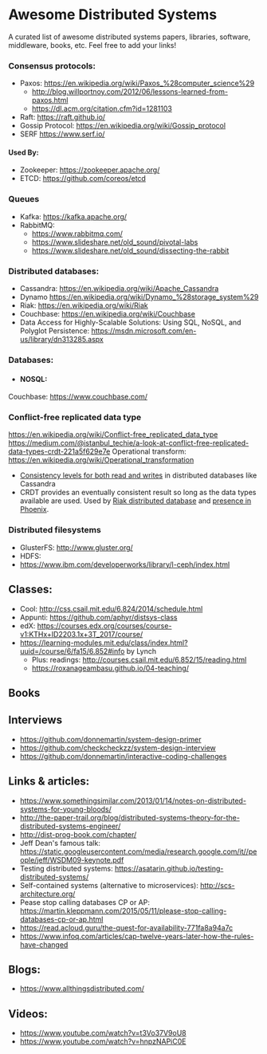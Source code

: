 # Awesome Distributed Systems
A curated list of awesome distributed systems papers, libraries, software, middleware, books, etc.
Feel free to add your links!


### Consensus protocols:
 * Paxos: https://en.wikipedia.org/wiki/Paxos_%28computer_science%29
	 * http://blog.willportnoy.com/2012/06/lessons-learned-from-paxos.html
	 *   https://dl.acm.org/citation.cfm?id=1281103
 * Raft: https://raft.github.io/
 * Gossip Protocol: https://en.wikipedia.org/wiki/Gossip_protocol
* SERF https://www.serf.io/

#### Used By:
 * Zookeeper: https://zookeeper.apache.org/
 * ETCD: https://github.com/coreos/etcd

### Queues
 * Kafka: https://kafka.apache.org/
 * RabbitMQ: 
	 *  https://www.rabbitmq.com/
	 * https://www.slideshare.net/old_sound/pivotal-labs
	 * https://www.slideshare.net/old_sound/dissecting-the-rabbit 


### Distributed databases:
 * Cassandra: https://en.wikipedia.org/wiki/Apache_Cassandra
 * Dynamo https://en.wikipedia.org/wiki/Dynamo_%28storage_system%29
 * Riak: https://en.wikipedia.org/wiki/Riak
 * Couchbase: https://en.wikipedia.org/wiki/Couchbase
 * Data Access for Highly-Scalable Solutions: Using SQL, NoSQL, and Polyglot Persistence:  https://msdn.microsoft.com/en-us/library/dn313285.aspx

### Databases:
* #### NOSQL: 
Couchbase: https://www.couchbase.com/


### Conflict-free replicated data type
https://en.wikipedia.org/wiki/Conflict-free_replicated_data_type
https://medium.com/@istanbul_techie/a-look-at-conflict-free-replicated-data-types-crdt-221a5f629e7e
Operational transform: https://en.wikipedia.org/wiki/Operational_transformation
-   [Consistency levels for both read and writes](http://docs.datastax.com/en/cassandra/2.1/cassandra/dml/dml_config_consistency_c.html)  in distributed databases like Cassandra
- CRDT provides an eventually consistent result so long as the data types available are used. Used by [Riak distributed database](http://basho.com/products/) and [presence in Phoenix](https://dockyard.com/blog/2016/03/25/what-makes-phoenix-presence-special-sneak-peek).

### Distributed filesystems
 * GlusterFS: http://www.gluster.org/
 * HDFS: 
 * https://www.ibm.com/developerworks/library/l-ceph/index.html


## Classes: 
* Cool: http://css.csail.mit.edu/6.824/2014/schedule.html
* Appunti: https://github.com/aphyr/distsys-class
 * edX: https://courses.edx.org/courses/course-v1:KTHx+ID2203.1x+3T_2017/course/
 * https://learning-modules.mit.edu/class/index.html?uuid=/course/6/fa15/6.852#info by Lynch
	 * Plus: readings: http://courses.csail.mit.edu/6.852/15/reading.html 
	 * https://roxanageambasu.github.io/04-teaching/

## Books

## Interviews
 * https://github.com/donnemartin/system-design-primer
 * https://github.com/checkcheckzz/system-design-interview
 * https://github.com/donnemartin/interactive-coding-challenges


## Links & articles:
 * https://www.somethingsimilar.com/2013/01/14/notes-on-distributed-systems-for-young-bloods/
 * http://the-paper-trail.org/blog/distributed-systems-theory-for-the-distributed-systems-engineer/
 * http://dist-prog-book.com/chapter/
 * Jeff Dean's famous talk: https://static.googleusercontent.com/media/research.google.com/it//people/jeff/WSDM09-keynote.pdf
 * Testing distributed systems: https://asatarin.github.io/testing-distributed-systems/
 * Self-contained systems (alternative to microservices): http://scs-architecture.org/
 * Pease stop calling databases CP or AP: https://martin.kleppmann.com/2015/05/11/please-stop-calling-databases-cp-or-ap.html
 * https://read.acloud.guru/the-quest-for-availability-771fa8a94a7c
 * https://www.infoq.com/articles/cap-twelve-years-later-how-the-rules-have-changed

## Blogs:
 * https://www.allthingsdistributed.com/

## Videos:
 * https://www.youtube.com/watch?v=t3Vo37V9oU8
 * https://www.youtube.com/watch?v=hnpzNAPiC0E

